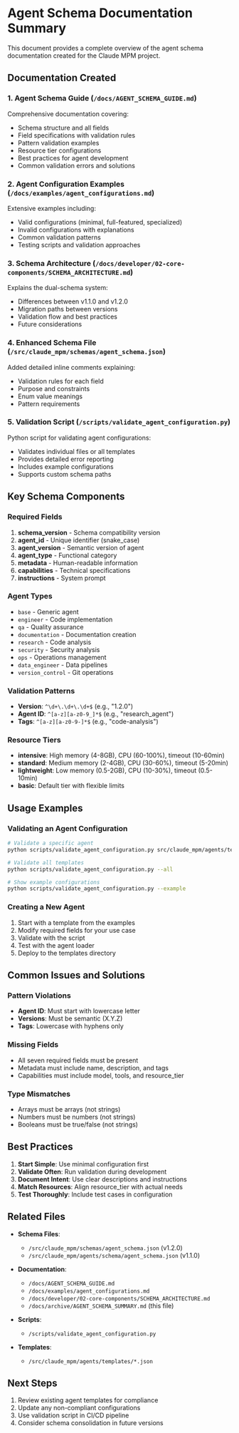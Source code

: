 # Agent Schema Documentation Summary

This document provides a complete overview of the agent schema documentation created for the Claude MPM project.

## Documentation Created

### 1. **Agent Schema Guide** (`/docs/AGENT_SCHEMA_GUIDE.md`)
Comprehensive documentation covering:
- Schema structure and all fields
- Field specifications with validation rules
- Pattern validation examples
- Resource tier configurations
- Best practices for agent development
- Common validation errors and solutions

### 2. **Agent Configuration Examples** (`/docs/examples/agent_configurations.md`)
Extensive examples including:
- Valid configurations (minimal, full-featured, specialized)
- Invalid configurations with explanations
- Common validation patterns
- Testing scripts and validation approaches

### 3. **Schema Architecture** (`/docs/developer/02-core-components/SCHEMA_ARCHITECTURE.md`)
Explains the dual-schema system:
- Differences between v1.1.0 and v1.2.0
- Migration paths between versions
- Validation flow and best practices
- Future considerations

### 4. **Enhanced Schema File** (`/src/claude_mpm/schemas/agent_schema.json`)
Added detailed inline comments explaining:
- Validation rules for each field
- Purpose and constraints
- Enum value meanings
- Pattern requirements

### 5. **Validation Script** (`/scripts/validate_agent_configuration.py`)
Python script for validating agent configurations:
- Validates individual files or all templates
- Provides detailed error reporting
- Includes example configurations
- Supports custom schema paths

## Key Schema Components

### Required Fields
1. **schema_version** - Schema compatibility version
2. **agent_id** - Unique identifier (snake_case)
3. **agent_version** - Semantic version of agent
4. **agent_type** - Functional category
5. **metadata** - Human-readable information
6. **capabilities** - Technical specifications
7. **instructions** - System prompt

### Agent Types
- `base` - Generic agent
- `engineer` - Code implementation
- `qa` - Quality assurance
- `documentation` - Documentation creation
- `research` - Code analysis
- `security` - Security analysis
- `ops` - Operations management
- `data_engineer` - Data pipelines
- `version_control` - Git operations

### Validation Patterns
- **Version**: `^\d+\.\d+\.\d+$` (e.g., "1.2.0")
- **Agent ID**: `^[a-z][a-z0-9_]*$` (e.g., "research_agent")
- **Tags**: `^[a-z][a-z0-9-]*$` (e.g., "code-analysis")

### Resource Tiers
- **intensive**: High memory (4-8GB), CPU (60-100%), timeout (10-60min)
- **standard**: Medium memory (2-4GB), CPU (30-60%), timeout (5-20min)
- **lightweight**: Low memory (0.5-2GB), CPU (10-30%), timeout (0.5-10min)
- **basic**: Default tier with flexible limits

## Usage Examples

### Validating an Agent Configuration
```bash
# Validate a specific agent
python scripts/validate_agent_configuration.py src/claude_mpm/agents/templates/engineer.json

# Validate all templates
python scripts/validate_agent_configuration.py --all

# Show example configurations
python scripts/validate_agent_configuration.py --example
```

### Creating a New Agent
1. Start with a template from the examples
2. Modify required fields for your use case
3. Validate with the script
4. Test with the agent loader
5. Deploy to the templates directory

## Common Issues and Solutions

### Pattern Violations
- **Agent ID**: Must start with lowercase letter
- **Versions**: Must be semantic (X.Y.Z)
- **Tags**: Lowercase with hyphens only

### Missing Fields
- All seven required fields must be present
- Metadata must include name, description, and tags
- Capabilities must include model, tools, and resource_tier

### Type Mismatches
- Arrays must be arrays (not strings)
- Numbers must be numbers (not strings)
- Booleans must be true/false (not strings)

## Best Practices

1. **Start Simple**: Use minimal configuration first
2. **Validate Often**: Run validation during development
3. **Document Intent**: Use clear descriptions and instructions
4. **Match Resources**: Align resource_tier with actual needs
5. **Test Thoroughly**: Include test cases in configuration

## Related Files

- **Schema Files**:
  - `/src/claude_mpm/schemas/agent_schema.json` (v1.2.0)
  - `/src/claude_mpm/agents/schema/agent_schema.json` (v1.1.0)

- **Documentation**:
  - `/docs/AGENT_SCHEMA_GUIDE.md`
  - `/docs/examples/agent_configurations.md`
  - `/docs/developer/02-core-components/SCHEMA_ARCHITECTURE.md`
  - `/docs/archive/AGENT_SCHEMA_SUMMARY.md` (this file)

- **Scripts**:
  - `/scripts/validate_agent_configuration.py`

- **Templates**:
  - `/src/claude_mpm/agents/templates/*.json`

## Next Steps

1. Review existing agent templates for compliance
2. Update any non-compliant configurations
3. Use validation script in CI/CD pipeline
4. Consider schema consolidation in future versions